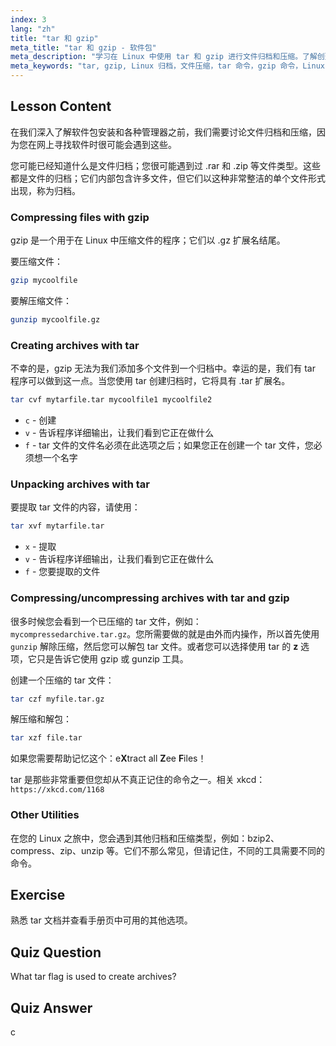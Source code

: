 ```yaml
---
index: 3
lang: "zh"
title: "tar 和 gzip"
meta_title: "tar 和 gzip - 软件包"
meta_description: "学习在 Linux 中使用 tar 和 gzip 进行文件归档和压缩。了解创建、提取和压缩文件的命令。通过这份初学者指南开始吧！"
meta_keywords: "tar, gzip, Linux 归档，文件压缩，tar 命令，gzip 命令，Linux 教程，Linux 初学者"
---
```


## Lesson Content

在我们深入了解软件包安装和各种管理器之前，我们需要讨论文件归档和压缩，因为您在网上寻找软件时很可能会遇到这些。

您可能已经知道什么是文件归档；您很可能遇到过 .rar 和 .zip 等文件类型。这些都是文件的归档；它们内部包含许多文件，但它们以这种非常整洁的单个文件形式出现，称为归档。

### Compressing files with gzip

gzip 是一个用于在 Linux 中压缩文件的程序；它们以 .gz 扩展名结尾。

要压缩文件：

```bash
gzip mycoolfile
```

要解压缩文件：

```bash
gunzip mycoolfile.gz
```

### Creating archives with tar

不幸的是，gzip 无法为我们添加多个文件到一个归档中。幸运的是，我们有 tar 程序可以做到这一点。当您使用 tar 创建归档时，它将具有 .tar 扩展名。

```bash
tar cvf mytarfile.tar mycoolfile1 mycoolfile2
```

- `c` - 创建
- `v` - 告诉程序详细输出，让我们看到它正在做什么
- `f` - tar 文件的文件名必须在此选项之后；如果您正在创建一个 tar 文件，您必须想一个名字

### Unpacking archives with tar

要提取 tar 文件的内容，请使用：

```bash
tar xvf mytarfile.tar
```

- `x` - 提取
- `v` - 告诉程序详细输出，让我们看到它正在做什么
- `f` - 您要提取的文件

### Compressing/uncompressing archives with tar and gzip

很多时候您会看到一个已压缩的 tar 文件，例如：`mycompressedarchive.tar.gz`。您所需要做的就是由外而内操作，所以首先使用 `gunzip` 解除压缩，然后您可以解包 tar 文件。或者您可以选择使用 tar 的 **z** 选项，它只是告诉它使用 gzip 或 gunzip 工具。

创建一个压缩的 tar 文件：

```bash
tar czf myfile.tar.gz
```

解压缩和解包：

```bash
tar xzf file.tar
```

如果您需要帮助记忆这个：e**X**tract all **Z**ee **F**iles！

tar 是那些非常重要但您却从不真正记住的命令之一。相关 xkcd：`https://xkcd.com/1168`

### Other Utilities

在您的 Linux 之旅中，您会遇到其他归档和压缩类型，例如：bzip2、compress、zip、unzip 等。它们不那么常见，但请记住，不同的工具需要不同的命令。

## Exercise

熟悉 tar 文档并查看手册页中可用的其他选项。

## Quiz Question

What tar flag is used to create archives?

## Quiz Answer

c
